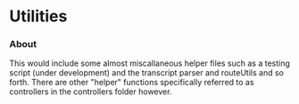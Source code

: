 # Utilities

### About
This would include some almost miscallaneous helper files such as a testing script (under development) and the transcript parser and routeUtils and so forth. There are other "helper" functions specifically referred to as controllers in the controllers folder however.